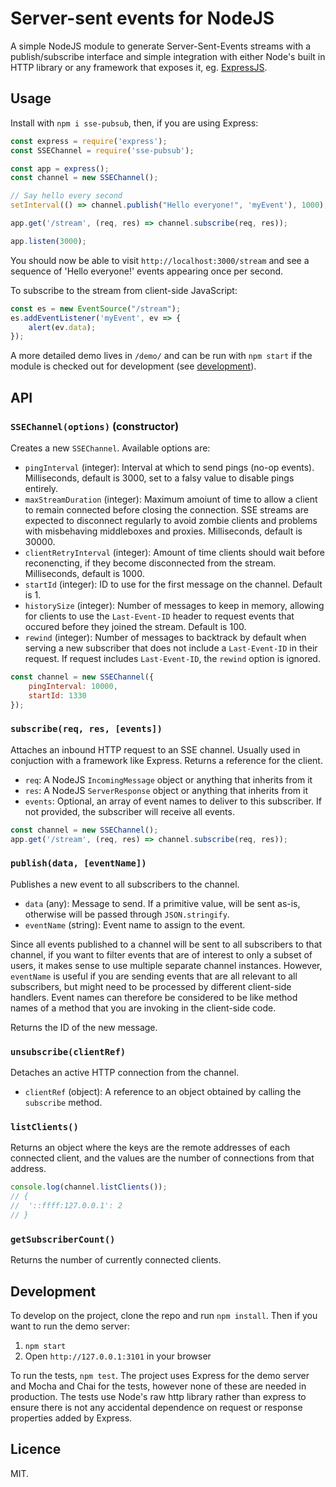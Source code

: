 # Server-sent events for NodeJS

A simple NodeJS module to generate Server-Sent-Events streams with a publish/subscribe interface and simple integration with either Node's built in HTTP library or any framework that exposes it, eg. [ExpressJS](https://expressjs.com).

## Usage

Install with `npm i sse-pubsub`, then, if you are using Express:

```javascript
const express = require('express');
const SSEChannel = require('sse-pubsub');

const app = express();
const channel = new SSEChannel();

// Say hello every second
setInterval(() => channel.publish("Hello everyone!", 'myEvent'), 1000);

app.get('/stream', (req, res) => channel.subscribe(req, res));

app.listen(3000);
```

You should now be able to visit `http://localhost:3000/stream` and see a sequence of 'Hello everyone!' events appearing once per second.

To subscribe to the stream from client-side JavaScript:

```javascript
const es = new EventSource("/stream");
es.addEventListener('myEvent', ev => {
	alert(ev.data);
});
```

A more detailed demo lives in `/demo/` and can be run with `npm start` if the module is checked out for development (see [development](#development)).

## API

### `SSEChannel(options)` (constructor)

Creates a new `SSEChannel`.  Available options are:

* `pingInterval` (integer): Interval at which to send pings (no-op events).  Milliseconds, default is 3000, set to a falsy value to disable pings entirely.
* `maxStreamDuration` (integer): Maximum amoiunt of time to allow a client to remain connected before closing the connection.  SSE streams are expected to disconnect regularly to avoid zombie clients and problems with misbehaving middleboxes and proxies.  Milliseconds, default is 30000.
* `clientRetryInterval` (integer): Amount of time clients should wait before reconencting, if they become disconnected from the stream. Milliseconds, default is 1000.
* `startId` (integer): ID to use for the first message on the channel.  Default is 1.
* `historySize` (integer): Number of messages to keep in memory, allowing for clients to use the `Last-Event-ID` header to request events that occured before they joined the stream.  Default is 100.
* `rewind` (integer): Number of messages to backtrack by default when serving a new subscriber that does not include a `Last-Event-ID` in their request. If request includes `Last-Event-ID`, the `rewind` option is ignored.

```javascript
const channel = new SSEChannel({
	pingInterval: 10000,
	startId: 1330
});
```

### `subscribe(req, res, [events])`

Attaches an inbound HTTP request to an SSE channel.  Usually used in conjuction with a framework like Express.  Returns a reference for the client.

* `req`: A NodeJS `IncomingMessage` object or anything that inherits from it
* `res`: A NodeJS `ServerResponse` object or anything that inherits from it
* `events`: Optional, an array of event names to deliver to this subscriber.  If not provided, the subscriber will receive all events.

```javascript
const channel = new SSEChannel();
app.get('/stream', (req, res) => channel.subscribe(req, res));
```

### `publish(data, [eventName])`

Publishes a new event to all subscribers to the channel.

* `data` (any): Message to send.  If a primitive value, will be sent as-is, otherwise will be passed through `JSON.stringify`.
* `eventName` (string): Event name to assign to the event.

Since all events published to a channel will be sent to all subscribers to that channel, if you want to filter events that are of interest to only a subset of users, it makes sense to use multiple separate channel instances.  However, `eventName` is useful if you are sending events that are all relevant to all subscribers, but might need to be processed by different client-side handlers.  Event names can therefore be considered to be like method names of a method that you are invoking in the client-side code.

Returns the ID of the new message.

### `unsubscribe(clientRef)`

Detaches an active HTTP connection from the channel.

* `clientRef` (object): A reference to an object obtained by calling the `subscribe` method.

### `listClients()`

Returns an object where the keys are the remote addresses of each connected client, and the values are the number of connections from that address.

```javascript
console.log(channel.listClients());
// {
//  '::ffff:127.0.0.1': 2
// }
```

### `getSubscriberCount()`

Returns the number of currently connected clients.

## Development

To develop on the project, clone the repo and run `npm install`.  Then if you want to run the demo server:

1. `npm start`
2. Open `http://127.0.0.1:3101` in your browser

To run the tests, `npm test`.  The project uses Express for the demo server and Mocha and Chai for the tests, however none of these are needed in production. The tests use Node's raw http library rather than express to ensure there is not any accidental dependence on request or response properties added by Express.

## Licence

MIT.
